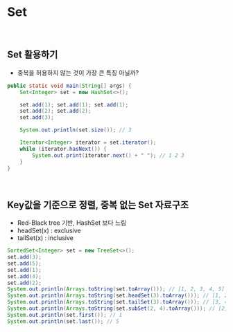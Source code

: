 # Set

<br>

## Set 활용하기

- 중복을 허용하지 않는 것이 가장 큰 특징 아닐까?

```java
public static void main(String[] args) {
    Set<Integer> set = new HashSet<>();

    set.add(1); set.add(1); set.add(1);
    set.add(2); set.add(2);
    set.add(3);

    System.out.println(set.size()); // 3

    Iterator<Integer> iterator = set.iterator();
    while (iterator.hasNext()) {
        System.out.print(iterator.next() + " "); // 1 2 3
    }
}
```

<br>

## Key값을 기준으로 정렬, 중복 없는 Set 자료구조

- Red-Black tree 기반, HashSet 보다 느림
- headSet(x) : exclusive
- tailSet(x) : inclusive

```java
SortedSet<Integer> set = new TreeSet<>();
set.add(3);
set.add(5);
set.add(1);
set.add(4);
set.add(2);
System.out.println(Arrays.toString(set.toArray())); // [1, 2, 3, 4, 5]
System.out.println(Arrays.toString(set.headSet(3).toArray())); // [1, 2]
System.out.println(Arrays.toString(set.tailSet(3).toArray())); // [3, 4, 5]
System.out.println(Arrays.toString(set.subSet(2, 4).toArray())); // [2, 3]
System.out.println(set.first()); // 1
System.out.println(set.last()); // 5
```